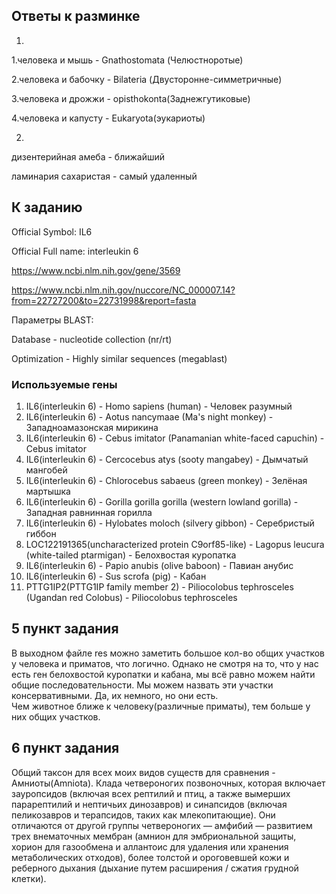 ## Ответы к разминке

1)
1.человека и мышь - Gnathostomata (Челюстноротые) 

2.человека и бабочку - Bilateria (Двусторонне-симметричные) 

3.человека и дрожжи - opisthokonta(Заднежгутиковые)

4.человека и капусту - Eukaryota(эукариоты)

2)
дизентерийная амеба - ближайший

ламинария сахаристая - самый удаленный

## К заданию
Official Symbol: IL6

Official Full name: interleukin 6

https://www.ncbi.nlm.nih.gov/gene/3569

https://www.ncbi.nlm.nih.gov/nuccore/NC_000007.14?from=22727200&to=22731998&report=fasta

Параметры BLAST: 

Database - nucleotide collection (nr/rt)

Optimization - Highly similar sequences (megablast)

### Используемые гены

1) IL6(interleukin 6) - Homo sapiens (human) - Человек разумный
2) IL6(interleukin 6) - Aotus nancymaae (Ma's night monkey) - Западноамазонская мирикина
3) IL6(interleukin 6) - Cebus imitator (Panamanian white-faced capuchin) - Cebus imitator
4) IL6(interleukin 6) - Cercocebus atys (sooty mangabey) - Дымчатый мангобей
5) IL6(interleukin 6) - Chlorocebus sabaeus (green monkey) - Зелёная мартышка
6) IL6(interleukin 6) - Gorilla gorilla gorilla (western lowland gorilla) - Западная равнинная горилла
7) IL6(interleukin 6) - Hylobates moloch (silvery gibbon) - Серебристый гиббон
8) LOC122191365(uncharacterized protein C9orf85-like) - Lagopus leucura (white-tailed ptarmigan) - Белохвостая куропатка
9) IL6(interleukin 6) - Papio anubis (olive baboon) - Павиан анубис
10) IL6(interleukin 6) - Sus scrofa (pig) - Кабан
11) PTTG1IP2(PTTG1IP family member 2) - Piliocolobus tephrosceles (Ugandan red Colobus) - Piliocolobus tephrosceles

## 5 пункт задания
В выходном файле res можно заметить большое кол-во общих участков у человека и приматов, что логично. Однако не смотря на то, что у нас есть ген белохвостой куропатки и кабана,  мы всё равно можем найти общие последовательности. Мы можем назвать эти участки консервативными. Да, их немного, но они есть.   
Чем животное ближе к человеку(различные приматы), тем больше у них общих участков.

## 6 пункт задания
Общий таксон для всех моих видов существ для сравнения - Амниоты(Amniota). Клада четвероногих позвоночных, которая включает зауропсидов (включая всех рептилий и птиц, а также вымерших парарептилий и нептичьих динозавров) и синапсидов (включая пеликозавров и терапсидов, таких как млекопитающие). Они отличаются от другой группы четвероногих — амфибий — развитием трех внематочных мембран (амнион для эмбриональной защиты, хорион для газообмена и аллантоис для удаления или хранения метаболических отходов), более толстой и ороговевшей кожи и реберного дыхания (дыхание путем расширения / сжатия грудной клетки).
